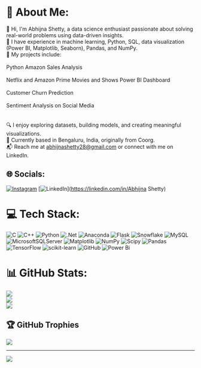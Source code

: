 # 💫 About Me:
👋 Hi, I'm Abhijna Shetty, a data science enthusiast passionate about solving real-world problems using data-driven insights.<br>🌱 I have experience in machine learning, Python, SQL, data visualization (Power BI, Matplotlib, Seaborn), Pandas, and NumPy.<br>💼 My projects include:<br><br>Python Amazon Sales Analysis<br><br>Netflix and Amazon Prime Movies and Shows Power BI Dashboard<br><br>Customer Churn Prediction<br><br>Sentiment Analysis on Social Media<br><br><br>🔍 I enjoy exploring datasets, building models, and creating meaningful visualizations.<br>📍 Currently based in Bengaluru, India, originally from Coorg.<br>📬 Reach me at abhijnashetty28@gmail.com or connect with me on LinkedIn.


## 🌐 Socials:
[![Instagram](https://img.shields.io/badge/Instagram-%23E4405F.svg?logo=Instagram&logoColor=white)](https://instagram.com/abhijna_shetty18) [![LinkedIn](https://www.linkedin.com/in/abhijna-shetty-b96217251)](https://linkedin.com/in/Abhijna Shetty) 

# 💻 Tech Stack:
![C](https://img.shields.io/badge/c-%2300599C.svg?style=flat-square&logo=c&logoColor=white) ![C++](https://img.shields.io/badge/c++-%2300599C.svg?style=flat-square&logo=c%2B%2B&logoColor=white) ![Python](https://img.shields.io/badge/python-3670A0?style=flat-square&logo=python&logoColor=ffdd54) ![.Net](https://img.shields.io/badge/.NET-5C2D91?style=flat-square&logo=.net&logoColor=white) ![Anaconda](https://img.shields.io/badge/Anaconda-%2344A833.svg?style=flat-square&logo=anaconda&logoColor=white) ![Flask](https://img.shields.io/badge/flask-%23000.svg?style=flat-square&logo=flask&logoColor=white) ![Snowflake](https://img.shields.io/badge/snowflake-%2329B5E8.svg?style=flat-square&logo=snowflake&logoColor=white) ![MySQL](https://img.shields.io/badge/mysql-4479A1.svg?style=flat-square&logo=mysql&logoColor=white) ![MicrosoftSQLServer](https://img.shields.io/badge/Microsoft%20SQL%20Server-CC2927?style=flat-square&logo=microsoft%20sql%20server&logoColor=white) ![Matplotlib](https://img.shields.io/badge/Matplotlib-%23ffffff.svg?style=flat-square&logo=Matplotlib&logoColor=black) ![NumPy](https://img.shields.io/badge/numpy-%23013243.svg?style=flat-square&logo=numpy&logoColor=white) ![Scipy](https://img.shields.io/badge/SciPy-%230C55A5.svg?style=flat-square&logo=scipy&logoColor=%white) ![Pandas](https://img.shields.io/badge/pandas-%23150458.svg?style=flat-square&logo=pandas&logoColor=white) ![TensorFlow](https://img.shields.io/badge/TensorFlow-%23FF6F00.svg?style=flat-square&logo=TensorFlow&logoColor=white) ![scikit-learn](https://img.shields.io/badge/scikit--learn-%23F7931E.svg?style=flat-square&logo=scikit-learn&logoColor=white) ![GitHub](https://img.shields.io/badge/github-%23121011.svg?style=flat-square&logo=github&logoColor=white) ![Power Bi](https://img.shields.io/badge/power_bi-F2C811?style=flat-square&logo=powerbi&logoColor=black)
# 📊 GitHub Stats:
![](https://github-readme-stats.vercel.app/api?username=Abhijna-Shetty1&theme=transparent&hide_border=true&include_all_commits=false&count_private=false)<br/>
![](https://github-readme-streak-stats.herokuapp.com/?user=Abhijna-Shetty1&theme=transparent&hide_border=true)<br/>
![](https://github-readme-stats.vercel.app/api/top-langs/?username=Abhijna-Shetty1&theme=transparent&hide_border=true&include_all_commits=false&count_private=false&layout=compact)

## 🏆 GitHub Trophies
![](https://github-profile-trophy.vercel.app/?username=Abhijna-Shetty1&theme=shadow_blue&no-frame=true&no-bg=true&margin-w=4)

---
[![](https://visitcount.itsvg.in/api?id=Abhijna-Shetty1&icon=0&color=0)](https://visitcount.itsvg.in)

<!-- Proudly created with GPRM ( https://gprm.itsvg.in ) -->

